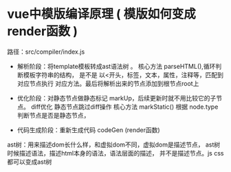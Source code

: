 
# vue中模版编译原理 ( 模版如何变成render函数 ) 
  
  路径：src/compiler/index.js

 - 解析阶段：将template模板转成ast语法树 。
            核心方法 parseHTML(),循环判断模板字符串的结构，
            是不是 以<开头，标签，文本，属性，注释等，匹配到对应节点执行
            对应方法。最后将解析出来的节点添加到根节点root上
            
 - 优化阶段：对静态节点做静态标记 markUp，后续更新时就不用比较它的子节点。
            diff优化 静态节点跳过diff操作
            核心方法 markStatic() 根据 node.type 判断节点是否是静态节点，

 - 代码生成阶段：重新生成代码 codeGen (render函数)  

 ast树：用来描述dom长什么样，和虚拟dom不同，虚拟dom是描述节点，
        ast树时候描述语法，描述html本身的语法，语法层面的描述，
        并不是描述节点。js css 都可以变成ast树